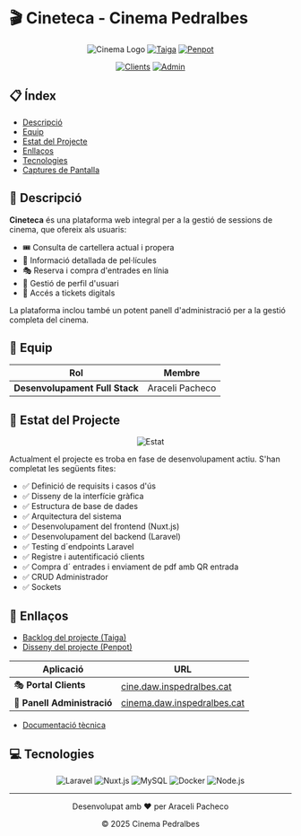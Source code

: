 # 🎬 Cineteca - Cinema Pedralbes

<div align="center">
  
  ![Cinema Logo](https://img.shields.io/badge/Cinema-Pedralbes-red?style=for-the-badge)
  [![Taiga](https://img.shields.io/badge/Taiga-Backlog-green?style=for-the-badge&logo=taiga)](https://tree.taiga.io/project/aracelipac-cinema-aracelipac/backlog)
  [![Penpot](https://img.shields.io/badge/Penpot-Disseny-blue?style=for-the-badge&logo=penpot)](https://design.penpot.app/#/view?file-id=15f52329-dbfe-804d-8005-d5deb6269682&page-id=15f52329-dbfe-804d-8005-d5deb6269683&section=interactions&index=0&share-id=7e5a2fce-ccc0-804a-8005-d5ea89add55e)
  
</div>

<div align="center">
  
  [![Clients](https://img.shields.io/badge/Producció-Clients-E50914?style=for-the-badge&logo=firefox)](http://cine.daw.inspedralbes.cat/)
  [![Admin](https://img.shields.io/badge/Producció-Administradors-4B0082?style=for-the-badge&logo=firefox)](http://cinema.daw.inspedralbes.cat/)
  
</div>

## 📋 Índex
- [Descripció](#-descripció)
- [Equip](#-equip)
- [Estat del Projecte](#-estat-del-projecte)
- [Enllaços](#-enllaços)
- [Tecnologies](#-tecnologies)
- [Captures de Pantalla](#-captures-de-pantalla)

## 📝 Descripció

**Cineteca** és una plataforma web integral per a la gestió de sessions de cinema, que ofereix als usuaris:

- 🎟️ Consulta de cartellera actual i propera
- 🍿 Informació detallada de pel·lícules
- 🎭 Reserva i compra d'entrades en línia
- 👤 Gestió de perfil d'usuari
- 📱 Accés a tickets digitals

La plataforma inclou també un potent panell d'administració per a la gestió completa del cinema.

## 👥 Equip

<div align="center">
  
  | Rol | Membre |
  |-----|--------|
  | **Desenvolupament Full Stack** | Araceli Pacheco |

</div>

## 🚀 Estat del Projecte

<div align="center">
  
  ![Estat](https://img.shields.io/badge/Estat-En_Desenvolupament-yellow?style=for-the-badge)
  
</div>

Actualment el projecte es troba en fase de desenvolupament actiu. S'han completat les següents fites:

- ✅ Definició de requisits i casos d'ús
- ✅ Disseny de la interfície gràfica
- ✅ Estructura de base de dades
- ✅ Arquitectura del sistema
- ✅ Desenvolupament del frontend (Nuxt.js)
- ✅ Desenvolupament del backend (Laravel)
- ✅ Testing d´endpoints Laravel
- ✅ Registre i autentificació clients
- ✅ Compra d´ entrades i enviament de pdf amb QR entrada
- ✅ CRUD Administrador
- ✅ Sockets

## 🔗 Enllaços

- [Backlog del projecte (Taiga)](https://tree.taiga.io/project/aracelipac-cinema-aracelipac/backlog)
- [Disseny del projecte (Penpot)](https://design.penpot.app/#/view?file-id=15f52329-dbfe-804d-8005-d5deb6269682&page-id=15f52329-dbfe-804d-8005-d5deb6269683&section=interactions&index=0&share-id=7e5a2fce-ccc0-804a-8005-d5ea89add55e)

<div align="center">
  
  | Aplicació | URL |
  |-----------|-----|
  | 🎭 **Portal Clients** | [cine.daw.inspedralbes.cat](http://cine.daw.inspedralbes.cat/) |
  | 🔧 **Panell Administració** | [cinema.daw.inspedralbes.cat](http://cinema.daw.inspedralbes.cat/) |
  
</div>

- [Documentació tècnica](./doc/README.md)

## 💻 Tecnologies

<div align="center">
  
  ![Laravel](https://img.shields.io/badge/Laravel-Backend-FF2D20?style=flat-square&logo=laravel)
  ![Nuxt.js](https://img.shields.io/badge/Nuxt.js-Frontend-00DC82?style=flat-square&logo=nuxt.js)
  ![MySQL](https://img.shields.io/badge/MySQL-Database-4479A1?style=flat-square&logo=mysql)
  ![Docker](https://img.shields.io/badge/Docker-Containers-2496ED?style=flat-square&logo=docker)
  ![Node.js](https://img.shields.io/badge/Node.js-Service-339933?style=flat-square&logo=node.js)
  
</div>



---

<div align="center">
  
  Desenvolupat amb ❤️ per Araceli Pacheco
  
  © 2025 Cinema Pedralbes
  
</div>